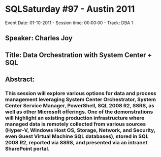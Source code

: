 # SQLSaturday #97 - Austin 2011
Event Date: 01-10-2011 - Session time: 00:00:00 - Track: DBA 1
## Speaker: Charles Joy
## Title: Data Orchestration with System Center + SQL
## Abstract:
### This session will explore various options for data and process management leveraging System Center Orchestrator, System Center Service Manager, PowerShell, SQL 2008 R2, SSRS, as well as other Microsoft offerings. One of the demonstrations will highlight an existing production infrastructure where managed data is remotely collected from various sources (Hyper-V, Windows Host OS, Storage, Network, and Security, even Guest Virtual Machine SQL databases), stored in SQL 2008 R2, reported via SSRS, and presented via an intranet SharePoint portal.
